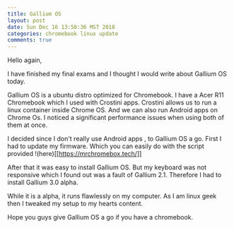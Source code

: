 ```yaml
---
title: Gallium OS 
layout: post
date: Sun Dec 16 13:58:36 MST 2018
categories: chromebook linux update
comments: true
---
```


Hello again,

I have finished my final exams and I thought I would write about Gallium OS today.

Gallium OS is a ubuntu distro optimized for Chromebook.
I have a Acer R11 Chromebook which I used with Crostini apps.
Crostini allows us to run a linux container inside Chrome OS. And we can also run Android apps on Chrome Os. I noticed a significant performance issues when using both of them at once. 

I decided since I don't really use Android apps , to Gallium OS a go. First I had to update my firmware.
Which you can easily do with the script provided !(here)[[https://mrchromebox.tech/]]

After that it was easy to install Gallium OS. But my keyboard was not responsive which I found out was a fault of Gallium 2.1. Therefore I had to install Gallium 3.0 alpha.

While it is a alpha, it runs flawlessly on my computer. As I am linux geek then I tweaked my setup to my hearts content.

Hope you guys give Gallium OS a go if you have a chromebook.


